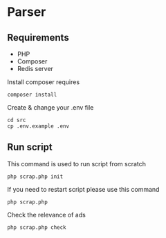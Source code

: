 # Parser

## Requirements

- PHP
- Composer
- Redis server

Install composer requires

    composer install

Create & change your .env file

    cd src
    cp .env.example .env

## Run script

This command is used to run script from scratch

    php scrap.php init

If you need to restart script please use this command

    php scrap.php

Check the relevance of ads

    php scrap.php check
